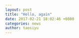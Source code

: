 ```yaml
---
layout: post
title: "Hello, again"
date: 2017-02-21 18:02:46 +0800
categories: news
author: taosiyu
---
```

